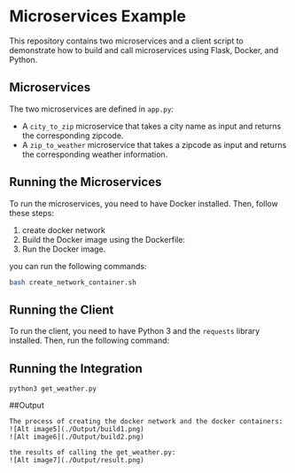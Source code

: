 # Microservices Example

This repository contains two microservices and a client script to demonstrate how to build and call microservices using Flask, Docker, and Python.

## Microservices

The two microservices are defined in `app.py`:

- A `city_to_zip` microservice that takes a city name as input and returns the corresponding zipcode.
- A `zip_to_weather` microservice that takes a zipcode as input and returns the corresponding weather information.


## Running the Microservices

To run the microservices, you need to have Docker installed. Then, follow these steps:

1. create docker network
2. Build the Docker image using the Dockerfile:
3. Run the Docker image.

you can run the following commands:

```bash
bash create_network_container.sh
```

## Running the Client

To run the client, you need to have Python 3 and the `requests` library installed. Then, run the following command:


## Running the Integration


    python3 get_weather.py

##Output

    The process of creating the docker network and the docker containers:
    ![Alt image5](./Output/build1.png)
    ![Alt image6](./Output/build2.png)

    the results of calling the get_weather.py:
    ![Alt image7](./Output/result.png)
